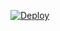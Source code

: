 [![Deploy](https://www.herokucdn.com/deploy/button.svg)](https://heroku.com/deploy?template=https://github.com/Bottom-T/Shadow)


